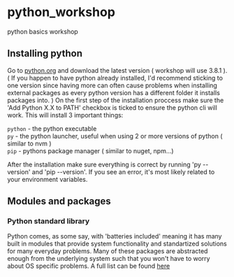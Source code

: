 # python_workshop
python basics workshop

## Installing python
  Go to [python.org](https://www.python.org/downloads/release/python-381/) and download the latest version ( workshop will use 3.8.1 ). ( If you happen to have python already installed, I'd recommend sticking to one version since having more can often cause problems when installing external packages as every python version has a different folder it installs packages into. ) On the first step of the installation proccess make sure the 'Add Python X.X to PATH' checkbox is ticked to ensure the python cli will work. This will install 3 important things:
  
  `python` - the python executable  
  `py` - the python launcher, useful when using 2 or more versions of python ( similar to nvm )  
  `pip` - pythons package manager ( similar to nuget, npm...)  
  
   After the installation make sure everything is correct by running 'py --version' and 'pip --version'. If you see an error, it's most likely related to your environment variables.

## Modules and packages
  ### Python standard library
  Python comes, as some say, with 'batteries included' meaning it has many built in modules that provide system functionality and standartized solutions for many everyday problems. Many of these packages are abstracted enough from the underlying system such that you won't have to worry about OS specific problems. A full list
  can be found [here](https://docs.python.org/3/library/)